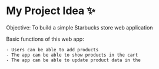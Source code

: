 # My Project Idea ✨
                                                        
Objective: To build a simple Starbucks store web application

Basic functions of this web app:

    - Users can be able to add products
    - The app can be able to show products in the cart
    - The app can be able to update product data in the 


